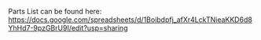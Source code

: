Parts List can be found here:
https://docs.google.com/spreadsheets/d/1Boibdpfj_afXr4LckTNieaKKD6d8YhHd7-9pzGBrU9I/edit?usp=sharing
